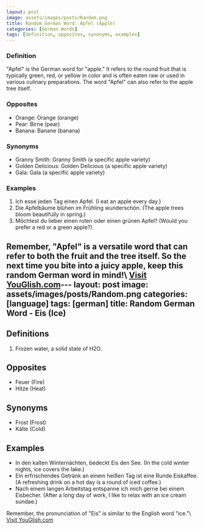 ```yaml
---
layout: post
image: assets/images/posts/Random.png
title: Random German Word: Apfel (Apple)
categories: [German Words]
tags: [definition, opposites, synonyms, examples]
---
```


### Definition
"Apfel" is the German word for "apple." It refers to the round fruit that is typically green, red, or yellow in color and is often eaten raw or used in various culinary preparations. The word "Apfel" can also refer to the apple tree itself.

### Opposites
- Orange: Orange (orange)
- Pear: Birne (pear)
- Banana: Banane (banana)

### Synonyms
- Granny Smith: Granny Smith (a specific apple variety)
- Golden Delicious: Golden Delicious (a specific apple variety)
- Gala: Gala (a specific apple variety)

### Examples
1. Ich esse jeden Tag einen Apfel. (I eat an apple every day.)
2. Die Apfelbäume blühen im Frühling wunderschön. (The apple trees bloom beautifully in spring.)
3. Möchtest du lieber einen roten oder einen grünen Apfel? (Would you prefer a red or a green apple?)

Remember, "Apfel" is a versatile word that can refer to both the fruit and the tree itself. So the next time you bite into a juicy apple, keep this random German word in mind!\ <a id="yg-widget-0" class="youglish-widget" data-query="Random" data-lang="german" data-components="8412" data-auto-start="0" data-bkg-color="theme_light" data-title="How%20to%20pronounce%20Random%20in%20German"  rel="nofollow" href="https://youglish.com">Visit YouGlish.com</a><script async src="https://youglish.com/public/emb/widget.js" charset="utf-8"></script>---
layout: post
image: assets/images/posts/Random.png
categories: [language]
tags: [german]
title: Random German Word - Eis (Ice)
---

## Definitions

1. Frozen water, a solid state of H2O.

## Opposites

- Feuer (Fire)
- Hitze (Heat)

## Synonyms

- Frost (Frost)
- Kälte (Cold)

## Examples

- In den kalten Winternächten, bedeckt Eis den See. (In the cold winter nights, ice covers the lake.)
- Ein erfrischendes Getränk an einem heißen Tag ist eine Runde Eiskaffee. (A refreshing drink on a hot day is a round of iced coffee.)
- Nach einem langen Arbeitstag entspanne ich mich gerne bei einem Eisbecher. (After a long day of work, I like to relax with an ice cream sundae.)

Remember, the pronunciation of "Eis" is similar to the English word "ice."\ <a id="yg-widget-0" class="youglish-widget" data-query="Random" data-lang="german" data-components="8412" data-auto-start="0" data-bkg-color="theme_light" data-title="How%20to%20pronounce%20Random%20in%20German"  rel="nofollow" href="https://youglish.com">Visit YouGlish.com</a><script async src="https://youglish.com/public/emb/widget.js" charset="utf-8"></script>